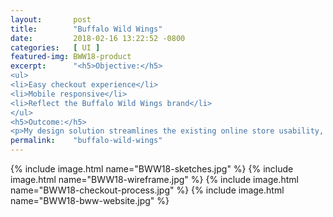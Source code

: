 ```yaml
---
layout:       post
title:        "Buffalo Wild Wings"
date:         2018-02-16 13:22:52 -0800
categories:   [ UI ]
featured-img: BWW18-product
excerpt:      "<h5>Objective:</h5>
<ul>
<li>Easy checkout experience</li>
<li>Mobile responsive</li>
<li>Reflect the Buffalo Wild Wings brand</li>
</ul>
<h5>Outcome:</h5>
<p>My design solution streamlines the existing online store usability, condensing UX from 8 steps to 3 steps, and is now enjoyable on mobile devices. Color and graphic elements reinforce the Buffalo Wild Wings experience.</p>"
permalink:    "buffalo-wild-wings"
---
```

{% include image.html
	name="BWW18-sketches.jpg"
%}
{% include image.html
	name="BWW18-wireframe.jpg"
%}
{% include image.html
	name="BWW18-checkout-process.jpg"
%}
{% include image.html
	name="BWW18-bww-website.jpg"
%}
